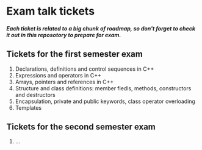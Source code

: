 # Exam talk tickets
##### Each ticket is related to a big chunk of roadmap, so don't forget to check it out in this reposotory to prepare for exam.

## Tickets for the first semester exam
1. Declarations, definitions and control sequences in C++
2. Expressions and operators in C++
3. Arrays, pointers and references in C++
4. Structure and class definitions: member fiedls, methods, constructors and destructors
5. Encapsulation, private and public keywords, class operator overloading
6. Templates

## Tickets for the second semester exam
1. ...
